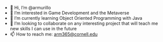 - 👋 Hi, I’m @armurillo
- 👀 I’m interested in Game Development and the Metaverse
- 🌱 I’m currently learning Object Oriented Programming with Java
- 💞️ I’m looking to collaborate on any interesting project that will teach me new skills I can use in the future
- 📫 How to reach me: arm365@cornell.edu

<!---
armurillo/armurillo is a ✨ special ✨ repository because its `README.md` (this file) appears on your GitHub profile.
You can click the Preview link to take a look at your changes.
--->
